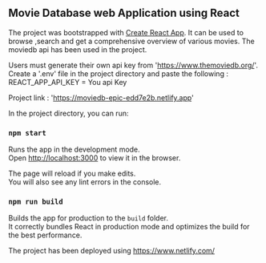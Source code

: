 ## Movie Database web Application using React

The project was bootstrapped with [Create React App](https://github.com/facebook/create-react-app). It can be used to browse ,search and get a comprehensive overview of various movies. The moviedb api has been used in the project. 

Users must generate their own api key from 'https://www.themoviedb.org/'. Create a '.env' file in the project directory and paste the following : \
REACT_APP_API_KEY = You api Key

Project link : 'https://moviedb-epic-edd7e2b.netlify.app'

In the project directory, you can run:
### `npm start`

Runs the app in the development mode.\
Open [http://localhost:3000](http://localhost:3000) to view it in the browser.

The page will reload if you make edits.\
You will also see any lint errors in the console.

### `npm run build`

Builds the app for production to the `build` folder.\
It correctly bundles React in production mode and optimizes the build for the best performance.

The project has been deployed using https://www.netlify.com/

